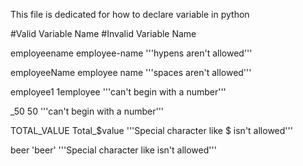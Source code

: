This file is dedicated for how to declare variable in python

#Valid Variable Name					      	#Invalid Variable Name

employeename							employee-name '''hypens aren't allowed'''

employeeName 							employee name '''spaces aren't allowed'''

employee1							1employee '''can't begin with a number'''

_50								50 '''can't begin with a number'''

TOTAL_VALUE							Total_$value '''Special character like $ isn't allowed'''

beer								'beer' 	     '''Special character like isn't allowed'''
